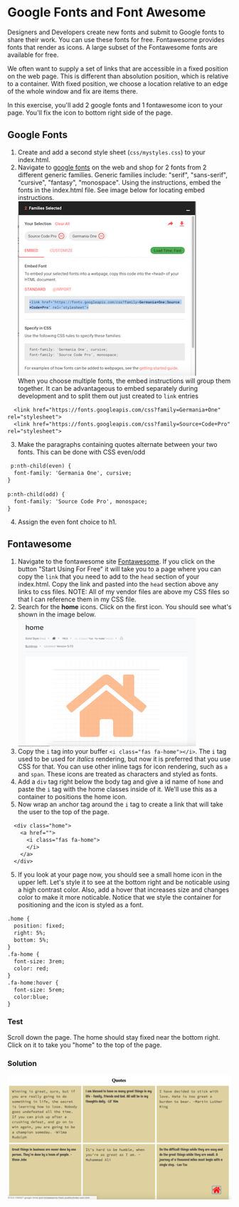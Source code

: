 # Google Fonts and Font Awesome

Designers and Developers create new fonts and submit to Google fonts to share their work.  You can use these fonts for free.  Fontawesome provides fonts that render as icons.  A large subset of the Fontawesome fonts are available for free.

We often want to supply a set of links that are accessible in a fixed position on the web page. This is different than absolution position, which is relative to a container.  With fixed position, we choose a location relative to an edge of the whole window and fix are items there.  

In this exercise, you'll add 2 google fonts and 1 fontawesome icon to your page.  You'll fix the icon to bottom right side of the page.


## Google Fonts
1. Create and add a second style sheet (`css/mystyles.css`) to your index.html.
2. Navigate to [google fonts](https://fonts.google.com) on the web and shop for 2 fonts from 2 different generic families.  Generic families include: "serif", "sans-serif", "cursive", "fantasy", "monospace".  Using the instructions, embed the fonts in the index.html file. See image below for locating embed instructions.
![Google Fonts Embed](images/google-fonts-embed.png)  
When you choose multiple fonts, the embed instructions will group them together.  It can be advantageous to embed separately during development and to split them out just created to `link` entries
```
  <link href="https://fonts.googleapis.com/css?family=Germania+One" rel="stylesheet">
  <link href="https://fonts.googleapis.com/css?family=Source+Code+Pro" rel="stylesheet">
```
3. Make the paragraphs containing quotes alternate between your two fonts. This can be done with CSS even/odd
```
 p:nth-child(even) {
  font-family: 'Germania One', cursive;
}

p:nth-child(odd) {
  font-family: 'Source Code Pro', monospace;
}
```
4. Assign the even font choice to h1.

## Fontawesome

1. Navigate to the fontawesome site [Fontawesome](https://fontawesome.com). If you click on the button "Start Using For Free" it will take you to a page where you can copy the `link` that you need to add to the `head` section of your index.html.  Copy the link and pasted into the `head` section above any links to css files. NOTE: All of my vendor files are above my CSS files so that I can reference them in my CSS file.
2. Search for the **home** icons. Click on the first icon.  You should see what's shown in  the image below.  
![Fontawesome Home](images/fa-home.png)
3. Copy the `i` tag into your buffer `<i class="fas fa-home"></i>`. The `i` tag used to be used for *italics* rendering, but now it is preferred that you use CSS for that. You can use other inline tags for icon rendering, such as `a` and `span`.  These icons are treated as characters and styled as fonts.
4. Add a `div` tag right below the body tag and give a id name of `home` and paste the `i` tag with the home classes inside of it. We'll use this as a container to positions the home icon.
5. Now wrap an `a`nchor tag around the `i` tag to create a link that will take the user to the top of the page.
```
  <div class="home">
    <a href="">
      <i class="fas fa-home">
      </i>
    </a> 
  </div>
```
5. If you look at your page now, you should see a small home icon in the upper left.  Let's style it to see at the bottom right and be noticable using a high contrast color. Also, add a hover that increases size and changes color to make it more noticable. Notice that we style the container for positioning and the icon is styled as a font.
```
.home {
  position: fixed;
  right: 5%;
  bottom: 5%;
}
.fa-home {
  font-size: 3rem;
  color: red;
}
.fa-home:hover {
  font-size: 5rem;
  color:blue;
}
```
### Test
Scroll down the page.  The home should stay fixed near the bottom right.  Click on it to take you "home" to the top of the page.

### Solution

![Google Fonts/Fontawesome/Fixed position](images/google-fonts-fa-fixed-position.png)

